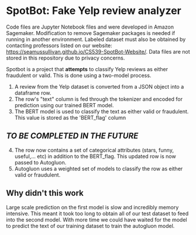 # SpotBot: Fake Yelp review analyzer

Code files are Jupyter Notebook files and were developed in Amazon Sagemaker. Modification to remove Sagemaker packages is needed if running in another environment. Labeled dataset must also be obtained by contacting professors listed on our website: https://seamussullivan.github.io/CS539-SpotBot-Website/. Data files are not stored in this repository due to privacy concerns.

Spotbot is a project that **attempts** to classify Yelp reviews as either fraudulent or valid. This is done using a two-model process.

1. A review from the Yelp dataset is converted from a JSON object into a dataframe row.
2. The row's "text" column is fed through the tokenizer and encoded for prediction using our trained BERT model.
3. The BERT model is used to classify the text as either valid or fraudulent. This value is stored as the 'BERT_flag' column

## *TO BE COMPLETED IN THE FUTURE*
4. The row now contains a set of categorical attributes (stars, funny, useful,... etc) in addition to the BERT_flag. This updated row is now passed to Autogluon.
5. Autogluon uses a weighted set of models to classify the row as either valid or fraudulent.

## Why didn't this work
Large scale prediction on the first model is slow and incredibly memory intensive. This meant it took too long to obtain all of our test dataset to feed into the second model. With more time we could have waited for the model to predict the text of our training dataset to train the autogluon model.
